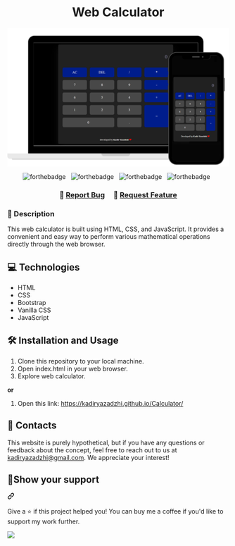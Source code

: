 <h1 align="center">Web Calculator</h1>

<div style="display:flex; flex-direction:row;">
<img style="width:100%;" src="Calculator-preview.png">
</div>

<center>
<div align="center">
  
![forthebadge](https://img.shields.io/badge/HTML5-E34F26?style=for-the-badge&logo=html5&logoColor=white) &nbsp;
![forthebadge](https://img.shields.io/badge/CSS3-1572B6?style=for-the-badge&logo=css3&logoColor=white) &nbsp;
![forthebadge](https://img.shields.io/badge/JavaScript-F7DF1E?style=for-the-badge&logo=javascript&logoColor=black) &nbsp;
![forthebadge](https://img.shields.io/badge/WebStorm-000000?style=for-the-badge&logo=WebStorm&logoColor=white) &nbsp;

</div>
</center>

<h3 align="center">
    🔹
    <a href="https://kadiryazadzhi.github.io/portfolio/index.html#contact">Report Bug</a> &nbsp; &nbsp;
    🔹
    <a href="https://kadiryazadzhi.github.io/portfolio/index.html#contact">Request Feature</a>
</h3>


### 📝 Description

This web calculator is built using HTML, CSS, and JavaScript. It provides a convenient and easy way to perform various mathematical operations directly through the web browser.


## 💻 Technologies

- HTML
- CSS
- Bootstrap
- Vanilla CSS
- JavaScript


## 🛠️ Installation and Usage

1. Clone this repository to your local machine.
2. Open index.html in your web browser.
3. Explore web calculator.

  <b><p>or</p></b>
  
1. Open this link: <a href="https://kadiryazadzhi.github.io/Calculator/">https://kadiryazadzhi.github.io/Calculator/</a>


## 📱 Contacts
This website is purely hypothetical, but if you have any questions or feedback about the concept, feel free to reach out to us at kadiryazadzhi@gmail.com. We appreciate your interest!

## 🙏Show your support
<a id="user-content-show-your-support" class="anchor" aria-label="Permalink: Show your support" href="#show-your-support"><svg class="octicon octicon-link" viewBox="0 0 16 16" version="1.1" width="16" height="16" aria-hidden="true"><path d="m7.775 3.275 1.25-1.25a3.5 3.5 0 1 1 4.95 4.95l-2.5 2.5a3.5 3.5 0 0 1-4.95 0 .751.751 0 0 1 .018-1.042.751.751 0 0 1 1.042-.018 1.998 1.998 0 0 0 2.83 0l2.5-2.5a2.002 2.002 0 0 0-2.83-2.83l-1.25 1.25a.751.751 0 0 1-1.042-.018.751.751 0 0 1-.018-1.042Zm-4.69 9.64a1.998 1.998 0 0 0 2.83 0l1.25-1.25a.751.751 0 0 1 1.042.018.751.751 0 0 1 .018 1.042l-1.25 1.25a3.5 3.5 0 1 1-4.95-4.95l2.5-2.5a3.5 3.5 0 0 1 4.95 0 .751.751 0 0 1-.018 1.042.751.751 0 0 1-1.042.018 1.998 1.998 0 0 0-2.83 0l-2.5 2.5a1.998 1.998 0 0 0 0 2.83Z"></path></svg></a></div>
<p dir="auto">Give a ⭐️ if this project helped you! You can buy me a coffee if you'd like to support my work further.</p>
<div dir="auto">
<a href="https://www.buymeacoffee.com/kadiryazadzhi" rel="nofollow"><img src="https://camo.githubusercontent.com/3767c6f451f28c26237caf6a96427f48e584526ec4c36b3fd630932588fb9715/68747470733a2f2f696d672e6275796d6561636f666665652e636f6d2f627574746f6e2d6170692f3f746578743d427579206d65206120636f6666656526656d6f6a693de2989526736c75673d3168616e7a6c6131303026627574746f6e5f636f6c6f75723d46464444303026666f6e745f636f6c6f75723d66666666666626666f6e745f66616d696c793d436f6f6b6965266f75746c696e655f636f6c6f75723d30303030303026636f666665655f636f6c6f75723d464644443030" data-canonical-src="https://img.buymeacoffee.com/button-api/?text=Buy me a coffee&amp;emoji=☕&amp;slug=1hanzla100&amp;button_colour=FFDD00&amp;font_colour=ffffff&amp;font_family=Cookie&amp;outline_colour=000000&amp;coffee_colour=FFDD00" style="max-width: 100%;"></a>
</div>

